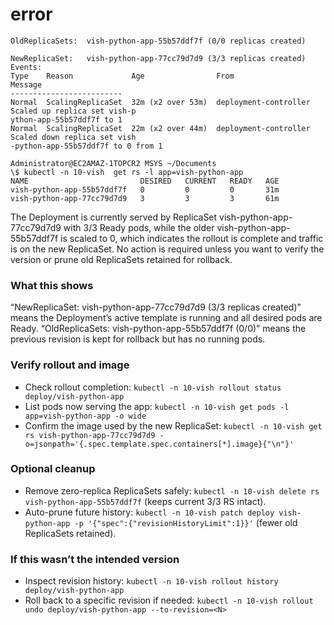 # error

```
OldReplicaSets:  vish-python-app-55b57ddf7f (0/0 replicas created)

NewReplicaSet:   vish-python-app-77cc79d7d9 (3/3 replicas created)
Events:
Type    Reason             Age                From                   Message
-------------------------
Normal  ScalingReplicaSet  32m (x2 over 53m)  deployment-controller  Scaled up replica set vish-p
ython-app-55b57ddf7f to 1
Normal  ScalingReplicaSet  22m (x2 over 44m)  deployment-controller  Scaled down replica set vish
-python-app-55b57ddf7f to 0 from 1

Administrator@EC2AMAZ-1TOPCR2 MSYS ~/Documents
\$ kubectl -n 10-vish  get rs -l app=vish-python-app
NAME                         DESIRED   CURRENT   READY   AGE
vish-python-app-55b57ddf7f   0         0         0       31m
vish-python-app-77cc79d7d9   3         3         3       61m

```

The Deployment is currently served by ReplicaSet vish-python-app-77cc79d7d9 with 3/3 Ready pods, while the older vish-python-app-55b57ddf7f is scaled to 0, which indicates the rollout is complete and traffic is on the new ReplicaSet.  No action is required unless you want to verify the version or prune old ReplicaSets retained for rollback.

### What this shows

“NewReplicaSet: vish-python-app-77cc79d7d9 (3/3 replicas created)” means the Deployment’s active template is running and all desired pods are Ready.  “OldReplicaSets: vish-python-app-55b57ddf7f (0/0)” means the previous revision is kept for rollback but has no running pods.

### Verify rollout and image

- Check rollout completion: `kubectl -n 10-vish rollout status deploy/vish-python-app`
- List pods now serving the app: `kubectl -n 10-vish get pods -l app=vish-python-app -o wide`
- Confirm the image used by the new ReplicaSet: `kubectl -n 10-vish get rs vish-python-app-77cc79d7d9 -o=jsonpath='{.spec.template.spec.containers[*].image}{"\n"}'`


### Optional cleanup

- Remove zero-replica ReplicaSets safely: `kubectl -n 10-vish delete rs vish-python-app-55b57ddf7f` (keeps current 3/3 RS intact).
- Auto-prune future history: `kubectl -n 10-vish patch deploy vish-python-app -p '{"spec":{"revisionHistoryLimit":1}}'` (fewer old ReplicaSets retained).


### If this wasn’t the intended version

- Inspect revision history: `kubectl -n 10-vish rollout history deploy/vish-python-app`
- Roll back to a specific revision if needed: `kubectl -n 10-vish rollout undo deploy/vish-python-app --to-revision=<N>`



